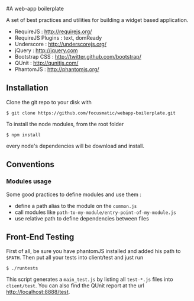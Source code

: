 #A web-app boilerplate

A set of best practices and utilities for building a widget based application.

* RequireJS : <http://requirejs.org/>
* RequireJS Plugins : text, domReady
* Underscore : <http://underscorejs.org/>
* jQuery : <http://jquery.com>
* Bootstrap CSS : <http://twitter.github.com/bootstrap/>
* QUnit : <http://qunitjs.com/>
* PhantomJS : <http://phantomjs.org/>

## Installation
Clone the git repo to your disk with

	$ git clone https://github.com/focusmatic/webapp-boilerplate.git

To install the node modules, from the root folder

	$ npm install 

every node's dependencies will be download and install.

## Conventions

### Modules usage

Some good practices to define modules and use them :

* define a path alias to the module on the `common.js`
* call modules like `path-to-my-module/entry-point-of-my-module.js`
* use relative path to define dependencies between files

## Front-End Testing

First of all, be sure you have phantomJS installed and added his path to `$PATH`. Then put all your tests into client/test and just run

	$ ./runtests

This script generates a `main_test.js` by listing all `test-*.js` files into `client/test`.
You can also find the QUnit report at the url <http://localhost:8888/test>.